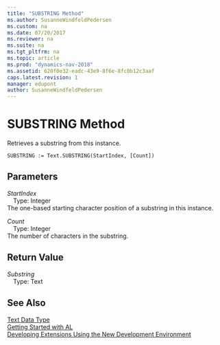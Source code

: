 ```yaml
---
title: "SUBSTRING Method"
ms.author: SusanneWindfeldPedersen
ms.custom: na
ms.date: 07/20/2017
ms.reviewer: na
ms.suite: na
ms.tgt_pltfrm: na
ms.topic: article
ms.prod: "dynamics-nav-2018"
ms.assetid: 620f0e32-eadc-43e9-8f6e-8fc0b12c3aaf
caps.latest.revision: 1
manager: edupont
author: SusanneWindfeldPedersen
---
```


# SUBSTRING Method
Retrieves a substring from this instance.  
```  
SUBSTRING := Text.SUBSTRING(StartIndex, [Count])  
```  
## Parameters
*StartIndex*    
&emsp;Type: Integer  
The one-based starting character position of a substring in this instance.  
  
*Count*    
&emsp;Type: Integer  
The number of characters in the substring.  
  
## Return Value
*Substring*  
&emsp;Type: Text  
  
## See Also
[Text Data Type](../datatypes/devenv-text-data-type.md)  
[Getting Started with AL](../devenv-get-started.md)  
[Developing Extensions Using the New Development Environment](../devenv-dev-overview.md)  
